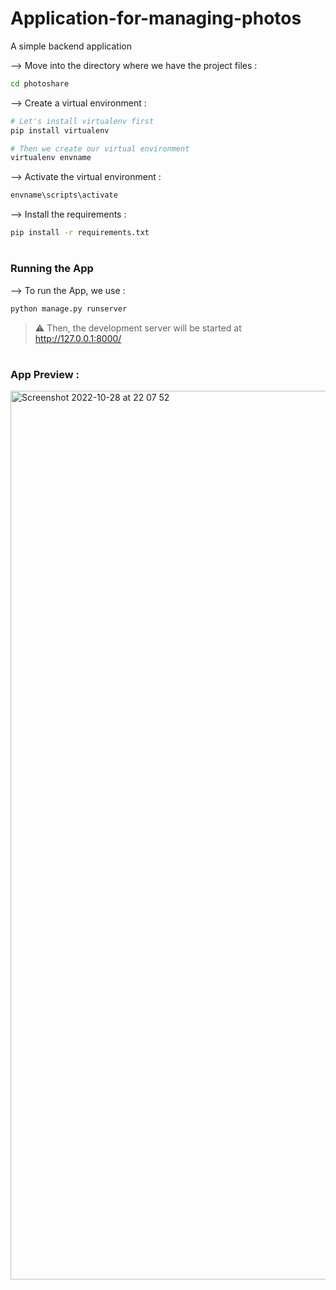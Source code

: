 # Application-for-managing-photos
 A simple backend application 

</div>

--> Move into the directory where we have the project files : 
```bash
cd photoshare

```

--> Create a virtual environment :
```bash
# Let's install virtualenv first
pip install virtualenv

# Then we create our virtual environment
virtualenv envname

```

--> Activate the virtual environment :
```bash
envname\scripts\activate

```

--> Install the requirements :
```bash
pip install -r requirements.txt

```

#

### Running the App

--> To run the App, we use :
```bash
python manage.py runserver

```


> ⚠ Then, the development server will be started at http://127.0.0.1:8000/

#

### App Preview :
<img width="1422" alt="Screenshot 2022-10-28 at 22 07 52" src="https://user-images.githubusercontent.com/54496175/198723250-7141fdc0-4f2d-413b-a701-9f6857cb09ce.png">
